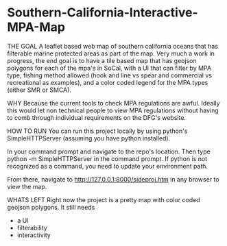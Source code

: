 # Southern-California-Interactive-MPA-Map

THE GOAL
A leaflet based web map of southern california oceans that has filterable marine protected areas as part of the map. 
Very much a work in progress, the end goal is to have a tile based map that has geojson polygons for each of the mpa's in SoCal,
with a UI that can filter by MPA type, fishing method allowed (hook and line vs spear and commercial vs recreational as examples),
and a color coded legend for the MPA types (either SMR or SMCA).

WHY
Because the current tools to check MPA regulations are awful. Ideally this would let non technical people to view MPA regulations without having to comb through individual requirements on the DFG's website.


HOW TO RUN
You can run this project locally by using python's SimpleHTTPServer (assuming you have python installed).

In your command prompt and navigate to the repo's location.
Then type python -m SimpleHTTPServer in the command prompt.
If python is not recognized as a command, you need to update your environment path. 

From there, navigate to http://127.0.0.1:8000/sideproj.htm in any browser to view the map.

WHATS LEFT
Right now the project is a pretty map with color coded geojson polygons. It still needs
- a UI
- filterability
- interactivity


